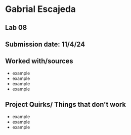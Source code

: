 # Gabrial Escajeda
## Lab 08
## Submission date: 11/4/24
## Worked with/sources 
* example
* example
* example
* example
## Project Quirks/ Things that don't work
* example
* example
* example
